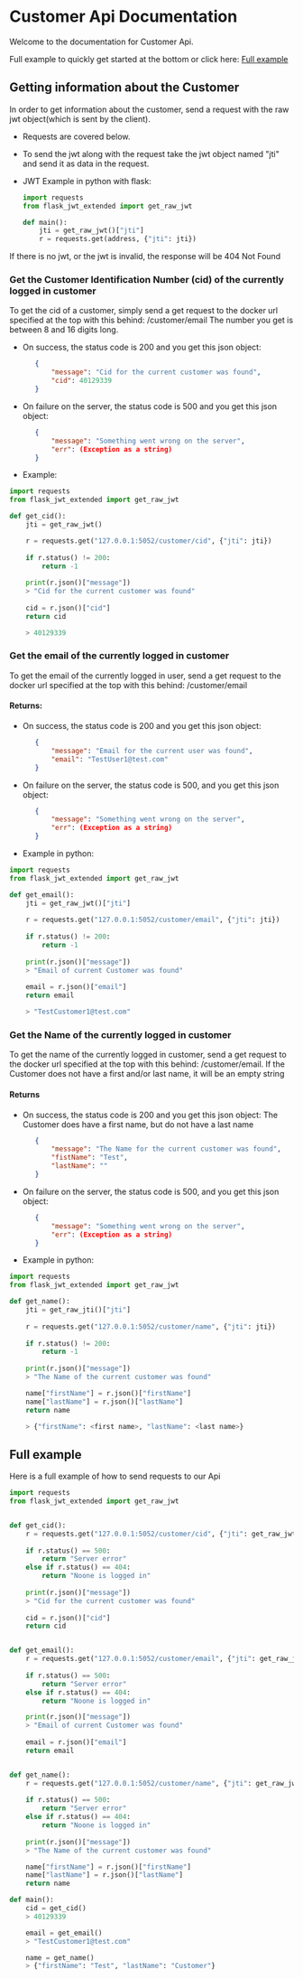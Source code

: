 # Customer Api Documentation

Welcome to the documentation for Customer Api. 

Full example to quickly get started at the bottom or click here: [Full example](#fullExample)

## Getting information about the Customer

In order to get information about the customer, send a request with the raw jwt object(which is sent by the client).

* Requests are covered below.

* To send the jwt along with the request take the jwt object named "jti" and send it as data in the request.

* JWT Example in python with flask:
    ```python
    import requests
    from flask_jwt_extended import get_raw_jwt

    def main():
        jti = get_raw_jwt()["jti"]
        r = requests.get(address, {"jti": jti})
    ```

If there is no jwt, or the jwt is invalid, the response will be 404 Not Found

### Get the Customer Identification Number (cid) of the currently logged in customer
To get the cid of a customer, simply send a get request to the docker url specified at the top with this behind: /customer/email
The number you get is between 8 and 16 digits long.

* On success, the status code is 200 and you get this json object: 
    ```json
       {
           "message": "Cid for the current customer was found",
           "cid": 40129339
       }
    ```
* On failure on the server, the status code is 500 and you get this json object:
    ```json
       {
           "message": "Something went wrong on the server", 
           "err": (Exception as a string)
       }
    ```


* Example:

```python
import requests
from flask_jwt_extended import get_raw_jwt

def get_cid():
    jti = get_raw_jwt()

    r = requests.get("127.0.0.1:5052/customer/cid", {"jti": jti})
    
    if r.status() != 200:
        return -1
    
    print(r.json()["message"])
    > "Cid for the current customer was found"
    
    cid = r.json()["cid"]
    return cid

    > 40129339

```

### Get the email of the currently logged in customer
To get the email of the currently logged in user, send a get request to the docker url specified at the top with this behind: /customer/email

#### Returns:
* On success, the status code is 200 and you get this json object: 
    ```json
       {
           "message": "Email for the current user was found",
           "email": "TestUser1@test.com"
       }
    ```
* On failure on the server, the status code is 500, and you get this json object:
    ```json
       {
           "message": "Something went wrong on the server", 
           "err": (Exception as a string)
       }
    ```

* Example in python:
```python
import requests
from flask_jwt_extended import get_raw_jwt

def get_email():
    jti = get_raw_jwt()["jti"]
    
    r = requests.get("127.0.0.1:5052/customer/email", {"jti": jti})
    
    if r.status() != 200:
        return -1
    
    print(r.json()["message"])
    > "Email of current Customer was found"
    
    email = r.json()["email"]
    return email

    > "TestCustomer1@test.com"

```

### Get the Name of the currently logged in customer
To get the name of the currently logged in customer, send a get request to the docker url specified at the top with this behind: /customer/email.
If the Customer does not have a first and/or last name, it will be an empty string

#### Returns

* On success, the status code is 200 and you get this json object: 
    The Customer does have a first name, but do not have a last name
    ```json
       {
           "message": "The Name for the current customer was found",
           "fistName": "Test",
           "lastName": ""
       }
    ```
* On failure on the server, the status code is 500, and you get this json object:
    ```json
       {
           "message": "Something went wrong on the server", 
           "err": (Exception as a string)
       }
    ```

* Example in python:
```python
import requests
from flask_jwt_extended import get_raw_jwt

def get_name():
    jti = get_raw_jti()["jti"]
    
    r = requests.get("127.0.0.1:5052/customer/name", {"jti": jti})
    
    if r.status() != 200:
        return -1
    
    print(r.json()["message"])
    > "The Name of the current customer was found"

    name["firstName"] = r.json()["firstName"]
    name["lastName"] = r.json()["lastName"]
    return name

    > {"firstName": <first name>, "lastName": <last name>}

```

## <a name="fullExample"></a> Full example

Here is a full example of how to send requests to our Api

```python
import requests
from flask_jwt_extended import get_raw_jwt


def get_cid():
    r = requests.get("127.0.0.1:5052/customer/cid", {"jti": get_raw_jwt()})
    
    if r.status() == 500:
        return "Server error"
    else if r.status() == 404:
        return "Noone is logged in"
    
    print(r.json()["message"])
    > "Cid for the current customer was found"
    
    cid = r.json()["cid"]
    return cid


def get_email():
    r = requests.get("127.0.0.1:5052/customer/email", {"jti": get_raw_jwt()})
    
    if r.status() == 500:
        return "Server error"
    else if r.status() == 404:
        return "Noone is logged in"

    print(r.json()["message"])
    > "Email of current Customer was found"
    
    email = r.json()["email"]
    return email


def get_name():
    r = requests.get("127.0.0.1:5052/customer/name", {"jti": get_raw_jwt()})
    
    if r.status() == 500:
        return "Server error"
    else if r.status() == 404:
        return "Noone is logged in"
    
    print(r.json()["message"])
    > "The Name of the current customer was found"

    name["firstName"] = r.json()["firstName"]
    name["lastName"] = r.json()["lastName"]
    return name

def main():
    cid = get_cid()
    > 40129339

    email = get_email()
    > "TestCustomer1@test.com"

    name = get_name()
    > {"firstName": "Test", "lastName": "Customer"}

```
